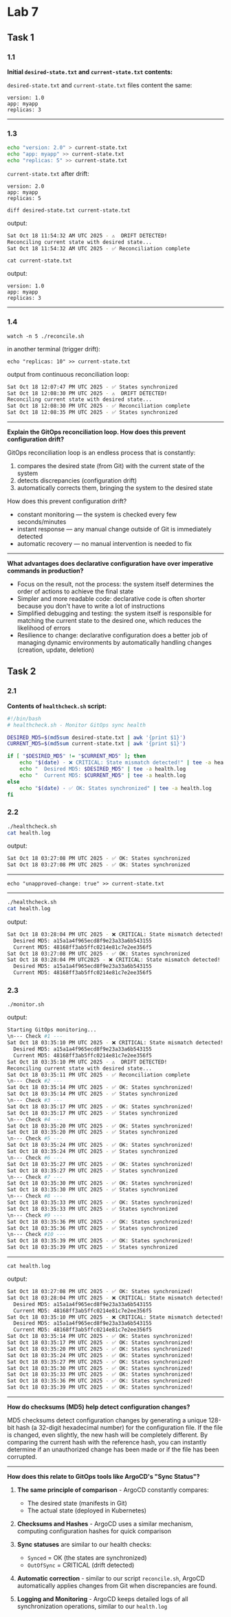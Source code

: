 # Lab 7

## Task 1

### 1.1
**Initial `desired-state.txt` and `current-state.txt` contents:**

`desired-state.txt` and `current-state.txt` files content the same:
```
version: 1.0
app: myapp
replicas: 3
```

---
### 1.3

```bash
echo "version: 2.0" > current-state.txt
echo "app: myapp" >> current-state.txt
echo "replicas: 5" >> current-state.txt
```

`current-state.txt` after drift:

```
version: 2.0
app: myapp
replicas: 5
```

`diff desired-state.txt current-state.txt`

output:

```bash
Sat Oct 18 11:54:32 AM UTC 2025 - ⚠️  DRIFT DETECTED!
Reconciling current state with desired state...
Sat Oct 18 11:54:32 AM UTC 2025 - ✅ Reconciliation complete
```

`cat current-state.txt`

output:
```
version: 1.0
app: myapp
replicas: 3
```
---
### 1.4

`watch -n 5 ./reconcile.sh`

in another terminal (trigger drift):

`echo "replicas: 10" >> current-state.txt`


output from continuous reconciliation loop:

```bash
Sat Oct 18 12:07:47 PM UTC 2025 - ✅ States synchronized
Sat Oct 18 12:08:30 PM UTC 2025 - ⚠️  DRIFT DETECTED!
Reconciling current state with desired state...
Sat Oct 18 12:08:30 PM UTC 2025 - ✅ Reconciliation complete
Sat Oct 18 12:08:35 PM UTC 2025 - ✅ States synchronized
```

---
**Explain the GitOps reconciliation loop. How does this prevent configuration drift?**

GitOps reconciliation loop is an endless process that is constantly:

1. сompares the desired state (from Git) with the current state of the system
2. detects discrepancies (configuration drift)
3. automatically corrects them, bringing the system to the desired state

How does this prevent configuration drift?

- constant monitoring — the system is checked every few seconds/minutes
- instant response — any manual change outside of Git is immediately detected
- automatic recovery — no manual intervention is needed to fix

---
**What advantages does declarative configuration have over imperative commands in production?**

- Focus on the result, not the process: the system itself determines the order of actions to achieve the final state
- Simpler and more readable code: declarative code is often shorter because you don't have to write a lot of instructions
- Simplified debugging and testing: the system itself is responsible for matching the current state to the desired one, which reduces the likelihood of errors
- Resilience to change: declarative configuration does a better job of managing dynamic environments by automatically handling changes (creation, update, deletion)


## Task 2

### 2.1
**Contents of `healthcheck.sh` script:**

```bash
#!/bin/bash
# healthcheck.sh - Monitor GitOps sync health

DESIRED_MD5=$(md5sum desired-state.txt | awk '{print $1}')
CURRENT_MD5=$(md5sum current-state.txt | awk '{print $1}')

if [ "$DESIRED_MD5" != "$CURRENT_MD5" ]; then
    echo "$(date) - ❌ CRITICAL: State mismatch detected!" | tee -a health.log
    echo "  Desired MD5: $DESIRED_MD5" | tee -a health.log
    echo "  Current MD5: $CURRENT_MD5" | tee -a health.log
else
    echo "$(date) - ✅ OK: States synchronized" | tee -a health.log
fi
```

### 2.2
```bash
./healthcheck.sh
cat health.log
```

output:

```bash
Sat Oct 18 03:27:08 PM UTC 2025 - ✅ OK: States synchronized
Sat Oct 18 03:27:08 PM UTC 2025 - ✅ OK: States synchronized
```
---
`echo "unapproved-change: true" >> current-state.txt`

---
```bash
./healthcheck.sh
cat health.log
```

output:

```bash
Sat Oct 18 03:28:04 PM UTC 2025 - ❌ CRITICAL: State mismatch detected!
  Desired MD5: a15a1a4f965ecd8f9e23a33a6b543155
  Current MD5: 48168ff3ab5ffc0214e81c7e2ee356f5
Sat Oct 18 03:27:08 PM UTC 2025 - ✅ OK: States synchronized
Sat Oct 18 03:28:04 PM UTC2025 - ❌ CRITICAL: State mismatch detected!
  Desired MD5: a15a1a4f965ecd8f9e23a33a6b543155
  Current MD5: 48168ff3ab5ffc0214e81c7e2ee356f5
```


### 2.3

`./monitor.sh`

output:

```bash
Starting GitOps monitoring...
\n--- Check #1 ---
Sat Oct 18 03:35:10 PM UTC 2025 - ❌ CRITICAL: State mismatch detected!
  Desired MD5: a15a1a4f965ecd8f9e23a33a6b543155
  Current MD5: 48168ff3ab5ffc0214e81c7e2ee356f5
Sat Oct 18 03:35:10 PM UTC 2025 - ⚠️  DRIFT DETECTED!
Reconciling current state with desired state...
Sat Oct 18 03:35:11 PM UTC 2025 - ✅ Reconciliation complete
\n--- Check #2 ---
Sat Oct 18 03:35:14 PM UTC 2025 - ✅ OK: States synchronized!
Sat Oct 18 03:35:14 PM UTC 2025 - ✅ States synchronized
\n--- Check #3 ---
Sat Oct 18 03:35:17 PM UTC 2025 - ✅ OK: States synchronized!
Sat Oct 18 03:35:17 PM UTC 2025 - ✅ States synchronized
\n--- Check #4 ---
Sat Oct 18 03:35:20 PM UTC 2025 - ✅ OK: States synchronized!
Sat Oct 18 03:35:20 PM UTC 2025 - ✅ States synchronized
\n--- Check #5 ---
Sat Oct 18 03:35:24 PM UTC 2025 - ✅ OK: States synchronized!
Sat Oct 18 03:35:24 PM UTC 2025 - ✅ States synchronized
\n--- Check #6 ---
Sat Oct 18 03:35:27 PM UTC 2025 - ✅ OK: States synchronized!
Sat Oct 18 03:35:27 PM UTC 2025 - ✅ States synchronized
\n--- Check #7 ---
Sat Oct 18 03:35:30 PM UTC 2025 - ✅ OK: States synchronized!
Sat Oct 18 03:35:30 PM UTC 2025 - ✅ States synchronized
\n--- Check #8 ---
Sat Oct 18 03:35:33 PM UTC 2025 - ✅ OK: States synchronized!
Sat Oct 18 03:35:33 PM UTC 2025 - ✅ States synchronized
\n--- Check #9 ---
Sat Oct 18 03:35:36 PM UTC 2025 - ✅ OK: States synchronized!
Sat Oct 18 03:35:36 PM UTC 2025 - ✅ States synchronized
\n--- Check #10 ---
Sat Oct 18 03:35:39 PM UTC 2025 - ✅ OK: States synchronized!
Sat Oct 18 03:35:39 PM UTC 2025 - ✅ States synchronized
```

---
`cat health.log`

output:

```bash
Sat Oct 18 03:27:08 PM UTC 2025 - ✅ OK: States synchronized!
Sat Oct 18 03:28:04 PM UTC 2025 - ❌ CRITICAL: State mismatch detected!
  Desired MD5: a15a1a4f965ecd8f9e23a33a6b543155
  Current MD5: 48168ff3ab5ffc0214e81c7e2ee356f5
Sat Oct 18 03:35:10 PM UTC 2025 - ❌ CRITICAL: State mismatch detected!
  Desired MD5: a15a1a4f965ecd8f9e23a33a6b543155
  Current MD5: 48168ff3ab5ffc0214e81c7e2ee356f5
Sat Oct 18 03:35:14 PM UTC 2025 - ✅ OK: States synchronized!
Sat Oct 18 03:35:17 PM UTC 2025 - ✅ OK: States synchronized!
Sat Oct 18 03:35:20 PM UTC 2025 - ✅ OK: States synchronized!
Sat Oct 18 03:35:24 PM UTC 2025 - ✅ OK: States synchronized!
Sat Oct 18 03:35:27 PM UTC 2025 - ✅ OK: States synchronized!
Sat Oct 18 03:35:30 PM UTC 2025 - ✅ OK: States synchronized!
Sat Oct 18 03:35:33 PM UTC 2025 - ✅ OK: States synchronized!
Sat Oct 18 03:35:36 PM UTC 2025 - ✅ OK: States synchronized!
Sat Oct 18 03:35:39 PM UTC 2025 - ✅ OK: States synchronized!
```

---
**How do checksums (MD5) help detect configuration changes?**

MD5 checksums detect configuration changes by generating a unique 128-bit hash (a 32-digit hexadecimal number) for the configuration file. If the file is changed, even slightly, the new hash will be completely different. By comparing the current hash with the reference hash, you can instantly determine if an unauthorized change has been made or if the file has been corrupted.

---
**How does this relate to GitOps tools like ArgoCD's "Sync Status"?**

1. **The same principle of comparison** - ArgoCD constantly compares:
    - The desired state (manifests in Git)
    - The actual state (deployed in Kubernetes)

2. **Checksums and Hashes** - ArgoCD uses a similar mechanism, computing configuration hashes for quick comparison

3. **Sync statuses** are similar to our health checks:
    - `Synced` = OK (the states are synchronized)
   - `OutOfSync` = CRITICAL (drift detected)

4. **Automatic correction** - similar to our script `reconcile.sh`, ArgoCD automatically applies changes from Git when discrepancies are found.

5. **Logging and Monitoring** - ArgoCD keeps detailed logs of all synchronization operations, similar to our `health.log`